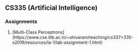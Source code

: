 ## CS335 (Artificial Intelligence)

### Assignments
	
<ol>
	<li>[Multi-Class Perceptrons](https://www.cse.iitb.ac.in/~shivaram/teaching/cs337+335-s2019/resources/la-1/lab-assignment-1.html)</li>
</ol> 
